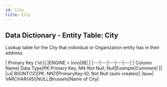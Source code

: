 ```yaml
---
id: City
title: City
---
```


## Data Dictionary - Entity Table: City

Lookup table for the City that individual or Organization entity has in their address.

| Primary Key ('id')|.|ENGINE = InnoDB|.|
|---|---|---|---|---|
| Column Name| Data Type|PK Primary Key, NN-Not Null, Null|Example|Comment|
||
|`id`| BIGINT(12)|PK, NN|1|PrimaryKey-ID, Not Null (auto creates)|
|`Name`| VARCHAR(45)|NULL|Brussels|Name of City|
